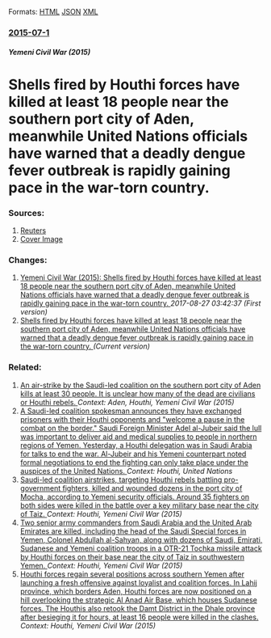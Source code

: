 
Formats: [HTML](/news/2015/07/1/shells-fired-by-houthi-forces-have-killed-at-least-18-people-near-the-southern-port-city-of-aden-meanwhile-united-nations-officials-have-wa.html)  [JSON](/news/2015/07/1/shells-fired-by-houthi-forces-have-killed-at-least-18-people-near-the-southern-port-city-of-aden-meanwhile-united-nations-officials-have-wa.json)  [XML](/news/2015/07/1/shells-fired-by-houthi-forces-have-killed-at-least-18-people-near-the-southern-port-city-of-aden-meanwhile-united-nations-officials-have-wa.xml)  

### [2015-07-1](/news/2015/07/1/index.md)

##### Yemeni Civil War (2015)
# Shells fired by Houthi forces have killed at least 18 people near the southern port city of Aden, meanwhile United Nations officials have warned that a deadly dengue fever outbreak is rapidly gaining pace in the war-torn country. 




### Sources:

1. [Reuters](https://www.reuters.com/article/2015/07/01/us-yemen-security-idUSKCN0PB54N20150701?feedType=RSS&feedName=worldNews)
1. [Cover Image](https://s4.reutersmedia.net/resources_v2/images/rcom-default.png)

### Changes:

1. [Yemeni Civil War (2015): Shells fired by Houthi forces have killed at least 18 people near the southern port city of Aden, meanwhile United Nations officials have warned that a deadly dengue fever outbreak is rapidly gaining pace in the war-torn country. ](/news/2015/07/1/yemeni-civil-war-2015-shells-fired-by-houthi-forces-have-killed-at-least-18-people-near-the-southern-port-city-of-aden-meanwhile-united.md) _2017-08-27 03:42:37 (First version)_
1. [Shells fired by Houthi forces have killed at least 18 people near the southern port city of Aden, meanwhile United Nations officials have warned that a deadly dengue fever outbreak is rapidly gaining pace in the war-torn country. ](/news/2015/07/1/shells-fired-by-houthi-forces-have-killed-at-least-18-people-near-the-southern-port-city-of-aden-meanwhile-united-nations-officials-have-wa.md) _(Current version)_

### Related:

1. [An air-strike by the Saudi-led coalition on the southern port city of Aden kills at least 30 people. It is unclear how many of the dead are civilians or Houthi rebels. ](/news/2015/07/6/an-air-strike-by-the-saudi-led-coalition-on-the-southern-port-city-of-aden-kills-at-least-30-people-it-is-unclear-how-many-of-the-dead-are.md) _Context: Aden, Houthi, Yemeni Civil War (2015)_
2. [A Saudi-led coalition spokesman announces they have exchanged prisoners with their Houthi opponents and "welcome a pause in the combat on the border." Saudi Foreign Minister Adel al-Jubeir said the lull was important to deliver aid and medical supplies to people in northern regions of Yemen. Yesterday, a Houthi delegation was in Saudi Arabia for talks to end the war. Al-Jubeir and his Yemeni counterpart noted formal negotiations to end the fighting can only take place under the auspices of the United Nations. ](/news/2016/03/9/a-saudi-led-coalition-spokesman-announces-they-have-exchanged-prisoners-with-their-houthi-opponents-and-welcome-a-pause-in-the-combat-on-th.md) _Context: Houthi, United Nations_
3. [Saudi-led coalition airstrikes, targeting Houthi rebels battling pro-government fighters, killed and wounded dozens in the port city of Mocha, according to Yemeni security officials. Around 35 fighters on both sides were killed in the battle over a key military base near the city of Taiz. ](/news/2015/12/8/saudi-led-coalition-airstrikes-targeting-houthi-rebels-battling-pro-government-fighters-killed-and-wounded-dozens-in-the-port-city-of-moch.md) _Context: Houthi, Yemeni Civil War (2015)_
4. [Two senior army commanders from Saudi Arabia and the United Arab Emirates are killed, including the head of the Saudi Special forces in Yemen, Colonel Abdullah al-Sahyan, along with dozens of Saudi, Emirati, Sudanese and Yemeni coalition troops in a OTR-21 Tochka missile attack by Houthi forces on their base near the city of Taiz in southwestern Yemen. ](/news/2015/12/14/two-senior-army-commanders-from-saudi-arabia-and-the-united-arab-emirates-are-killed-including-the-head-of-the-saudi-special-forces-in-yeme.md) _Context: Houthi, Yemeni Civil War (2015)_
5. [Houthi forces regain several positions across southern Yemen after launching a fresh offensive against loyalist and coalition forces. In Lahij province, which borders Aden, Houthi forces are now positioned on a hill overlooking the strategic Al Anad Air Base, which houses Sudanese forces. The Houthis also retook the Damt District in the Dhale province after besieging it for hours, at least 16 people were killed in the clashes. ](/news/2015/11/8/houthi-forces-regain-several-positions-across-southern-yemen-after-launching-a-fresh-offensive-against-loyalist-and-coalition-forces-in-lah.md) _Context: Houthi, Yemeni Civil War (2015)_
